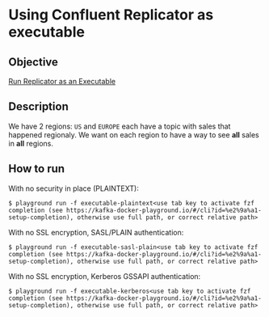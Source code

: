 # Using Confluent Replicator as executable



## Objective

[Run Replicator as an Executable](https://docs.confluent.io/current/multi-dc-replicator/replicator-run.html#run-crep-as-an-executable)

## Description

We have 2 regions: `US` and `EUROPE` each have a topic with sales that happened regionaly.
We want on each region to have a way to see **all** sales in **all** regions.

## How to run

With no security in place (PLAINTEXT):

```
$ playground run -f executable-plaintext<use tab key to activate fzf completion (see https://kafka-docker-playground.io/#/cli?id=%e2%9a%a1-setup-completion), otherwise use full path, or correct relative path>
```

With no SSL encryption, SASL/PLAIN authentication:

```
$ playground run -f executable-sasl-plain<use tab key to activate fzf completion (see https://kafka-docker-playground.io/#/cli?id=%e2%9a%a1-setup-completion), otherwise use full path, or correct relative path>
```

With no SSL encryption, Kerberos GSSAPI authentication:

```
$ playground run -f executable-kerberos<use tab key to activate fzf completion (see https://kafka-docker-playground.io/#/cli?id=%e2%9a%a1-setup-completion), otherwise use full path, or correct relative path>
```
